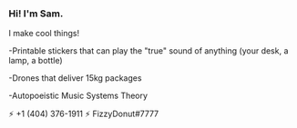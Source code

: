 ### Hi! I'm Sam.
I make cool things!
  
  -Printable stickers that can play the "true" sound of anything (your desk, a lamp, a bottle)
  
  -Drones that deliver 15kg packages
  
  -Autopoeistic Music Systems Theory
 
 ⚡ +1 (404) 376-1911
 ⚡ FizzyDonut#7777
<!--
**bouncyslime555/bouncyslime555** is a ✨ _special_ ✨ repository because its `README.md` (this file) appears on your GitHub profile.

Here are some ideas to get you started:

- 🔭 I’m currently working on ...
- 🌱 I’m currently learning ...
- 👯 I’m looking to collaborate on ...
- 🤔 I’m looking for help with ...
- 💬 Ask me about ...
- 📫 How to reach me: ...
- 😄 Pronouns: ...
- ⚡ Fun fact: ...
-->
